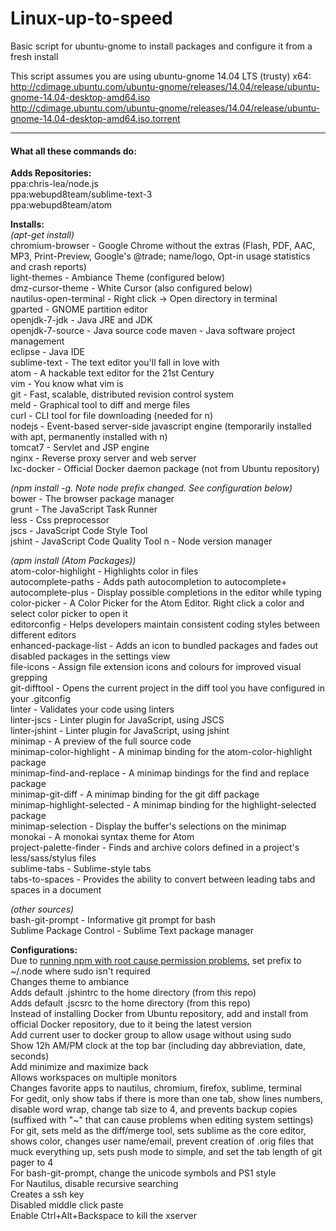 Linux-up-to-speed
=================

Basic script for ubuntu-gnome to install packages and configure it from a fresh install

This script assumes you are using ubuntu-gnome 14.04 LTS (trusty) x64:  
http://cdimage.ubuntu.com/ubuntu-gnome/releases/14.04/release/ubuntu-gnome-14.04-desktop-amd64.iso  
http://cdimage.ubuntu.com/ubuntu-gnome/releases/14.04/release/ubuntu-gnome-14.04-desktop-amd64.iso.torrent

-------------------------------------------

#### What all these commands do:
**Adds Repositories:**  
ppa:chris-lea/node.js  
ppa:webupd8team/sublime-text-3  
ppa:webupd8team/atom

**Installs:**  
*(apt-get install)*  
chromium-browser - Google Chrome without the extras (Flash, PDF, AAC, MP3, Print-Preview, Google's @trade; name/logo, Opt-in usage statistics and crash reports)  
light-themes - Ambiance Theme (configured below)  
dmz-cursor-theme - White Cursor (also configured below)  
nautilus-open-terminal - Right click -> Open directory in terminal  
gparted - GNOME partition editor  
openjdk-7-jdk - Java JRE and JDK  
openjdk-7-source - Java source code
maven - Java software project management  
eclipse - Java IDE  
sublime-text - The text editor you'll fall in love with  
atom - A hackable text editor for the 21st Century  
vim - You know what vim is  
git - Fast, scalable, distributed revision control system  
meld - Graphical tool to diff and merge files  
curl - CLI tool for file downloading (needed for n)  
nodejs - Event-based server-side javascript engine (temporarily installed with apt, permanently installed with n)  
tomcat7 - Servlet and JSP engine  
nginx - Reverse proxy server and web server  
lxc-docker - Official Docker daemon package (not from Ubuntu repository)

*(npm install -g. Note node prefix changed. See configuration below)*  
bower - The browser package manager  
grunt - The JavaScript Task Runner  
less - Css preprocessor  
jscs - JavaScript Code Style Tool  
jshint - JavaScript Code Quality Tool
n - Node version manager  

*(apm install (Atom Packages))*  
atom-color-highlight - Highlights color in files  
autocomplete-paths - Adds path autocompletion to autocomplete+  
autocomplete-plus - Display possible completions in the editor while typing  
color-picker - A Color Picker for the Atom Editor. Right click a color and select color picker to open it  
editorconfig - Helps developers maintain consistent coding styles between different editors  
enhanced-package-list - Adds an icon to bundled packages and fades out disabled packages in the settings view  
file-icons - Assign file extension icons and colours for improved visual grepping  
git-difftool - Opens the current project in the diff tool you have configured in your .gitconfig  
linter - Validates your code using linters  
linter-jscs - Linter plugin for JavaScript, using JSCS  
linter-jshint - Linter plugin for JavaScript, using jshint  
minimap - A preview of the full source code  
minimap-color-highlight - A minimap binding for the atom-color-highlight package  
minimap-find-and-replace - A minimap bindings for the find and replace package  
minimap-git-diff - A minimap binding for the git diff package  
minimap-highlight-selected - A minimap binding for the highlight-selected package  
minimap-selection - Display the buffer's selections on the minimap  
monokai - A monokai syntax theme for Atom  
project-palette-finder - Finds and archive colors defined in a project's less/sass/stylus files  
sublime-tabs - Sublime-style tabs  
tabs-to-spaces - Provides the ability to convert between leading tabs and spaces in a document

*(other sources)*  
bash-git-prompt - Informative git prompt for bash  
Sublime Package Control - Sublime Text package manager

**Configurations:**  
Due to [running npm with root cause permission problems](http://stackoverflow.com/questions/18212175/npm-yo-keeps-asking-for-sudo-permission), set prefix to ~/.node where sudo isn't required  
Changes theme to ambiance  
Adds default .jshintrc to the home directory (from this repo)  
Adds default .jscsrc to the home directory (from this repo)  
Instead of installing Docker from Ubuntu repository, add and install from official Docker repository, due to it being the latest version  
Add current user to docker group to allow usage without using sudo  
Show 12h AM/PM clock at the top bar (including day abbreviation, date, seconds)  
Add minimize and maximize back  
Allows workspaces on multiple monitors  
Changes favorite apps to nautilus, chromium, firefox, sublime, terminal  
For gedit, only show tabs if there is more than one tab, show lines numbers, disable word wrap, change tab size to 4, and prevents backup copies (suffixed with "~" that can cause problems when editing system settings)  
For git, sets meld as the diff/merge tool, sets sublime as the core editor, shows color, changes user name/email, prevent creation of .orig files that muck everything up, sets push mode to simple, and set the tab length of git pager to 4  
For bash-git-prompt, change the unicode symbols and PS1 style  
For Nautilus, disable recursive searching  
Creates a ssh key  
Disabled middle click paste  
Enable Ctrl+Alt+Backspace to kill the xserver  
